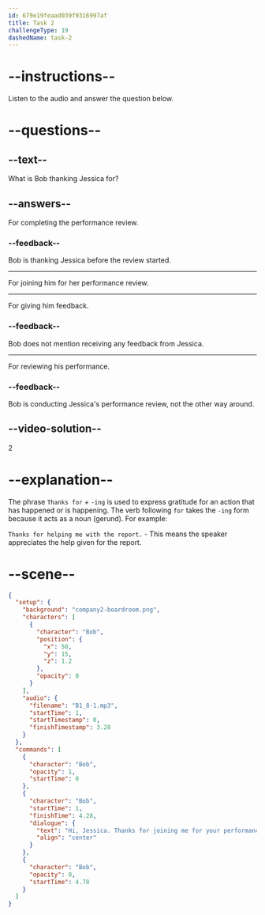 ```yaml
---
id: 679e19feaad039f9316997af
title: Task 2
challengeType: 19
dashedName: task-2
---
```


<!-- (Audio) Bob: Hi, Jessica. Thanks for joining me for your performance review. -->

# --instructions--

Listen to the audio and answer the question below.

# --questions--

## --text--

What is Bob thanking Jessica for?

## --answers--

For completing the performance review.

### --feedback--

Bob is thanking Jessica before the review started.

---

For joining him for her performance review.

---

For giving him feedback.

### --feedback--

Bob does not mention receiving any feedback from Jessica.

---

For reviewing his performance.

### --feedback--

Bob is conducting Jessica's performance review, not the other way around.

## --video-solution--

2

# --explanation--

The phrase `Thanks for` + `-ing` is used to express gratitude for an action that has happened or is happening. The verb following `for` takes the `-ing` form because it acts as a noun (gerund). For example:

`Thanks for helping me with the report.` - This means the speaker appreciates the help given for the report.

# --scene--

```json
{
  "setup": {
    "background": "company2-boardroom.png",
    "characters": [
      {
        "character": "Bob",
        "position": {
          "x": 50,
          "y": 15,
          "z": 1.2
        },
        "opacity": 0
      }
    ],
    "audio": {
      "filename": "B1_8-1.mp3",
      "startTime": 1,
      "startTimestamp": 0,
      "finishTimestamp": 3.28
    }
  },
  "commands": [
    {
      "character": "Bob",
      "opacity": 1,
      "startTime": 0
    },
    {
      "character": "Bob",
      "startTime": 1,
      "finishTime": 4.28,
      "dialogue": {
        "text": "Hi, Jessica. Thanks for joining me for your performance review.",
        "align": "center"
      }
    },
    {
      "character": "Bob",
      "opacity": 0,
      "startTime": 4.78
    }
  ]
}
```
